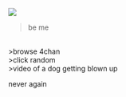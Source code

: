 ![](https://media.tenor.com/vZ3KwdqFkxEAAAAd/jinx-the-cat-jinx.gif)

>be me 
<br>
>browse 4chan
<br>
>click random
<br>
>video of a dog getting blown up

never again
